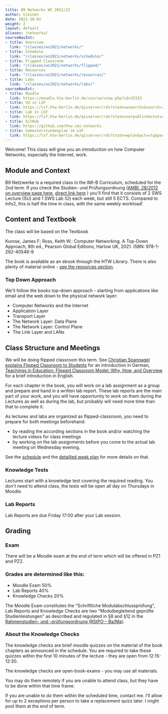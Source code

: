 ```yaml
---
title: B9 Networks WS 2021/22
author: kleinen
date: 2021-10-01
weight: 2
layout: default
aliases: /networks/
courseNavInt:
- title: Overview
  link: "/classes/ws2021/networks/"
- title: Schedule
  link: "/classes/ws2021/networks/schedule/"
- title: Flipped Classroom
  link: "/classes/ws2021/networks/flipped/"
- title: Resources
  link: "/classes/ws2021/networks/resources/"
- title: Labs
  link: "/classes/ws2021/networks/labs/"
courseNavExt:
- title: Moodle
  link: https://moodle.htw-berlin.de/course/view.php?id=33323
- title: SU in LSF
  link: https://lsf.htw-berlin.de/qisserver/rds?state=wsearchv&search=2&veranstaltung.veranstid=178930
- title: Lab in LSF
  link: https://lsf.htw-berlin.de/qisserver/rds?state=verpublish&status=init&vmfile=no&moduleCall=webInfo&publishConfFile=webInfo&publishSubDir=veranstaltung&veranstaltung.veranstid=179397
- title: GitHub
  link: https://github.com/htw-imi-networks
- title: Semesterstundenplan im LSF
  link: https://lsf.htw-berlin.de/qisserver/rds?state=wplan&act=stg&pool=stg&show=plan&P.vx=kurz&r_zuordabstgv.semvonint=2&r_zuordabstgv.sembisint=2&k_abstgv.abstgvnr=231
---
```


Welcome! This class will give you an introduction on how Computer Networks, especially the Internet, work.

## Module and Context

B9 Netzwerke is a required class in the IMI-B Curriculum, scheduled for the 2nd
term. If you check the Studien- und Prüfungsordnung
([AMBl. 28/2012 on overview page here](https://imi-bachelor.htw-berlin.de/studium/ordnungen-module/#c4106),
[direct link here](https://imi-bachelor.htw-berlin.de/fileadmin/HTW/Zentral/Rechtsstelle/Amtliche_Mitteilungsblaetter/2012/28_12.pdf) )
you'll find that it consists of 2 SWS Lecture (SU) and 1 SWS Lab (Ü) each week,
but still 5 ECTS. Compared to Info2, this is half the time in class, with the
same weekly workload!

## Content and Textbook

The class will be based on the Textbook

Kurose, James F; Ross, Keith W.: Computer Networking. A Top-Down Approach, 8th ed., Pearson Global Editions, Harlow UK, 2021.
ISBN: 978-1-292-40546-9


The book is available as an ebook through the HTW Library.
There is also plenty of material online - [see the resources section](./resources).

### Top Down Approach

We'll follow the books top-down approach - starting from applications like email and the web down to the physical network layer:

- Computer Networks and the Internet
- Application Layer
- Transport Layer
- The Network Layer: Data Plane
- The Network Layer: Control Plane
- The Link Layer and LANs


## Class Structure and Meetings

We will be doing flipped classroom this term. See
[Christian Spannagel explains Flipped Classroom to Students](https://www.youtube.com/watch?v=5RxFIKQieWM)
for an introduction in German,
[Teachings in Education: Flipped Classroom Model: Why, How, and Overview](https://www.youtube.com/watch?v=BCIxikOq73Q)
for a brief introduction in English.


For each chapter in the book, you will work on a lab assignment as a group and
prepare and hand in a written lab report. These lab reports are the main part
of your work, and you will have opportunity to work on them during the Lectures
as well as during the lab, but probably will need more time than that to complete it.

As lectures and labs are organized as flipped-classroom, you need
to prepare for both meetings beforehand:
- by reading the according sections in the book and/or
watching the lecture videos for class meetings
- by working on the lab assignments before you come to the actual lab meeting on Wednesday evening.

See the [schedule](./schedule) and the [detailled week plan](./flipped) for more details on that.

### Knowledge Tests

Lectures start with a knowledge test covering the required reading.
You don't need to attend class, the tests will be open all day on Thursdays in Moodle.

### Lab Reports

Lab Reports are due Friday 17:00 after your Lab session.

## Grading

### Exam
There will be a Moodle exam at the end of term which will be offered
in PZ1 and PZ2.

### Grades are determined like this:

- Moodle Exam 50%
- Lab Reports 40%
- Knowledge Checks 20%

The Moodle Exam constitutes the "Schriftliche Modulabschlussprüfung",
Lab Reports and Knowledge Checks are two "Modulbegleitend geprüfte Studienleistungen"
as described and regulated in §8 and §12 in the [Rahmenstudien- und -prüfungsordnung (RStPO – Ba/Ma)](https://www.htw-berlin.de/hochschule/dokumente/rahmenordnungen/#c6063).

### About the Knowledge Checks

The knowledge checks are brief moodle quizzes on the material of the book chapters
as announced in the schedule. You are required to take these quizzes within the
first 10 minutes of the lecture - they are open from 12:15-12:30.

The knowledge checks are open-book-exams - you may use all materials.

You may do them remotely if you are unable to attend class, but they have to be
done within that time frame.

If you are unable to do them within the scheduled time, contact me.
I'll allow for up to 2 exceptions per person to take a replacement quizz later.
I might pool them at the end of term.
